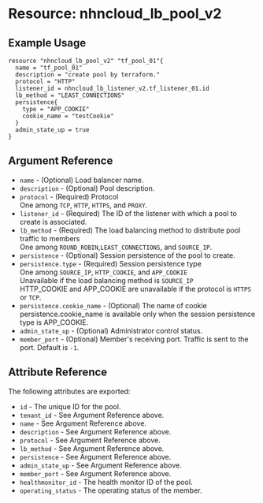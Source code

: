 # Resource: nhncloud_lb_pool_v2

## Example Usage

```
resource "nhncloud_lb_pool_v2" "tf_pool_01"{
  name = "tf_pool_01"
  description = "create pool by terraform."
  protocol = "HTTP"
  listener_id = nhncloud_lb_listener_v2.tf_listener_01.id
  lb_method = "LEAST_CONNECTIONS"
  persistence{
    type = "APP_COOKIE"
    cookie_name = "testCookie"
  }
  admin_state_up = true
}
```

## Argument Reference

* `name`  - (Optional) Load balancer name.
* `description`  - (Optional) Pool description.
* `protocol` - (Required) Protocol <br>One among `TCP`, `HTTP`, `HTTPS`, and `PROXY`.
* `listener_id` - (Required) The ID of the listener with which a pool to create is associated.
* `lb_method` - (Required) The load balancing method to distribute pool traffic to members <br>One among `ROUND_ROBIN`,`LEAST_CONNECTIONS`, and `SOURCE_IP`.
* `persistence` - (Optional) Session persistence of the pool to create.
* `persistence.type` - (Required) Session persistence type<br>One among `SOURCE_IP`, `HTTP_COOKIE`, and `APP_COOKIE` <br>Unavailable if the load balancing method is `SOURCE_IP`<br>HTTP_COOKIE and APP_COOKIE are unavailable if the protocol is `HTTPS` or `TCP`.
* `persistence.cookie_name` - (Optional) The name of cookie <br>persistence.cookie_name is available only when the session persistence type is APP_COOKIE.
* `admin_state_up` - (Optional) Administrator control status.
* `member_port` - (Optional) Member's receiving port. Traffic is sent to the port. Default is `-1`.

## Attribute Reference

The following attributes are exported:

* `id` - The unique ID for the pool.
* `tenant_id` - See Argument Reference above.
* `name` - See Argument Reference above.
* `description` - See Argument Reference above.
* `protocol` - See Argument Reference above.
* `lb_method` - See Argument Reference above.
* `persistence` - See Argument Reference above.
* `admin_state_up` - See Argument Reference above.
* `member_port` - See Argument Reference above.
* `healthmonitor_id` - The health monitor ID of the pool.
* `operating_status` - The operating status of the member.